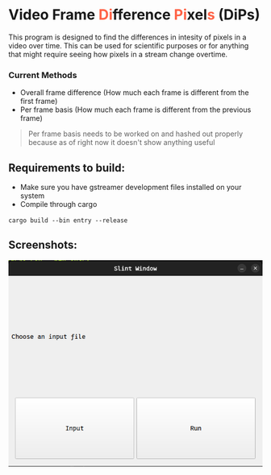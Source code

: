 Video Frame <b style="color:Tomato;">Di</b>fference <b style="color:Tomato;">Pi</b>xel<b style="color:Tomato;">s</b> (DiPs)
===========================================================================================================================

This program is designed to find the differences in intesity of pixels in a video over time. This can be used for scientific
purposes or for anything that might require seeing how pixels in a stream change overtime.

### Current Methods
  - Overall frame difference (How much each frame is different from the first frame)
  - Per frame basis (How much each frame is different from the previous frame)
  > Per frame basis needs to be worked on and hashed out properly because as of right now it
  doesn't show anything useful

## Requirements to build:
  - Make sure you have gstreamer development files installed on your system
  - Compile through cargo

  `
    cargo build --bin entry --release
  `

## Screenshots:
![Entry Window](images/entry.png)
